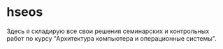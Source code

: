 # hseos

Здесь я складирую все свои решения семинарских и контрольных работ по курсу "Архитектура компьютера и операционные системы".
